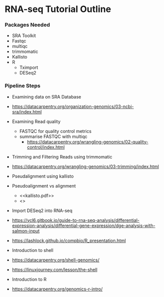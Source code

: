 
# RNA-seq Tutorial Outline 
### Packages Needed
- SRA Toolkit
- Fastqc
- multiqc 
- trimmomatic 
- Kallisto
- R
  - Tximport
  - DESeq2
 
 
### Pipeline Steps
-	Examining data on SRA Database
  -	https://datacarpentry.org/organization-genomics/03-ncbi-sra/index.html

-	Examining Read quality 
    - FASTQC for quality control metrics
    - summarise FASTQC with multiqc
      -	https://datacarpentry.org/wrangling-genomics/02-quality-control/index.html
-	Trimming and Filtering Reads using trimmomatic 
  -	https://datacarpentry.org/wrangling-genomics/03-trimming/index.html
-	Pseudalignment using kallisto
  -	Pseudoalignment vs alignment
    -	<<kallisto.pdf>>
    -	<<kallisto and pseudoalignment.pdf>>
 
-	Import DESeq2 into RNA-seq 
  -	https://ycl6.gitbook.io/guide-to-rna-seq-analysis/differential-expression-analysis/differential-gene-expression/dge-analysis-with-salmon-input
  -	https://lashlock.github.io/compbio/R_presentation.html

 
-	Introduction to shell 
  -	https://datacarpentry.org/shell-genomics/
  -	https://linuxjourney.com/lesson/the-shell
-	Introduction to R
  -	https://datacarpentry.org/genomics-r-intro/
 
 
 

